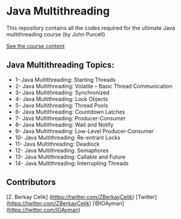 
# Java Multithreading
This repository contains all the codes required for the ultimate Java multithreading course (by John Purcell)

[See the course content](https://caveofprogramming.teachable.com/p/java-multithreading)

## Java Multithreading Topics:

- 1- Java Multithreading: Starting Threads
- 2- Java Multithreading: Volatile – Basic Thread Communication
- 3- Java Multithreading: Synchronized
- 4- Java Multithreading: Lock Objects
- 5- Java Multithreading: Thread Pools
- 6- Java Multithreading: Countdown Latches
- 7- Java Multithreading: Producer-Consumer
- 8- Java Multithreading: Wait and Notify
- 9- Java Multithreading: Low-Level Producer-Consumer
- 10- Java Multithreading: Re-entrant Locks
- 11- Java Multithreading: Deadlock
- 12- Java Multithreading: Semaphores
- 13- Java Multithreading: Callable and Future
- 14- Java Multithreading: Interrupting Threads


## Contributors
[Z. Berkay Celik] (https://twitter.com/ZBerkayCelik) [Twitter] (https://twitter.com/ZBerkayCelik)
[@IOAyman] (https://twitter.com/IOAyman)
